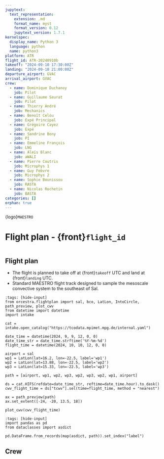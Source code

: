 ```yaml
---
jupytext:
  text_representation:
    extension: .md
    format_name: myst
    format_version: 0.12
    jupytext_version: 1.7.1
kernelspec:
  display_name: Python 3
  language: python
  name: python3
platform: ATR
flight_id: ATR-20240910b
takeoff: "2024-09-10 17:30:00Z"
landing: "2024-09-10 21:00:00Z"
departure_airport: GVAC
arrival_airport: GVAC
crew:
  - name: Dominique Duchanoy
    job: Pilot
  - name: Guillaume Seurat
    job: Pilot
  - name: Thierry André
    job: Mechanics
  - name: Benoît Celou
    job: Expé Principal
  - name: Grégoire Cayez
    job: Expé 
  - name: Sandrine Bony
    job: PI
  - name: Emmeline François
    job: LNG
  - name: Aleïs Blanc
    job: aWALI
  - name: Pierre Coutris
    job: Microphys 1
  - name: Guy Febvre
    job: Microphys 2
  - name: Sophie Bounissou
    job: RASTA
  - name: Nicolas Rochetin
    job: BASTA
categories: []
orphan: true
---
```


{logo}`MAESTRO`

# Flight plan - {front}`flight_id`

```{badges}
```

## Flight plan
* The flight is planned to take off at {front}`takeoff` UTC and land at {front}`landing` UTC.
* Standard MAESTRO flight track designed to sample the mesoscale convective system to the southeast of Sal.

```{code-cell} python3
:tags: [hide-input]
from orcestra.flightplan import sal, bco, LatLon, IntoCircle, path_preview, plot_cwv
from datetime import datetime
import intake

cat = intake.open_catalog("https://tcodata.mpimet.mpg.de/internal.yaml")

date_time = datetime(2024, 9, 9, 12, 0, 0)
date_time_str = date_time.strftime('%Y-%m-%d')
flight_time = datetime(2024, 10, 10, 12, 0, 0)

airport = sal
wp1 = LatLon(lat=16.2, lon=-22.5, label='wp1')
wp2 = LatLon(lat=13.88, lon=-22.5, label='wp2')
wp3 = LatLon(lat=15.33, lon=-22.5, label='wp3')

path = [airport, wp1, wp2, wp3, wp2, wp3, wp2, wp1, airport]

ds = cat.HIFS(refdate=date_time_str, reftime=date_time.hour).to_dask()
cwv_flight_time = ds["tcwv"].sel(time=flight_time, method = "nearest")

ax = path_preview(path)
ax.set_extent([-24, -20, 13.5, 18])

plot_cwv(cwv_flight_time)

```

```{code-cell} python3
:tags: [hide-input]
import pandas as pd
from dataclasses import asdict

pd.DataFrame.from_records(map(asdict, path)).set_index("label")
```

## Crew

```{crew}
```
